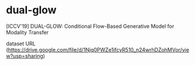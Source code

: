 # dual-glow
[ICCV'19] DUAL-GLOW: Conditional Flow-Based Generative Model for Modality Transfer

dataset URL (https://drive.google.com/file/d/1Njq0PWZe1ifcyR510_n24wrhDZohMVor/view?usp=sharing)
